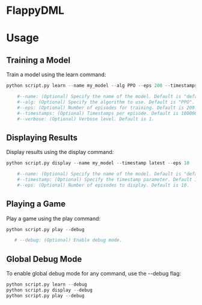 # FlappyDML

# Usage

## Training a Model

Train a model using the learn command:
```python
python script.py learn --name my_model --alg PPO --eps 200 --timestamps 100000 --verbose 1

    #--name: (Optional) Specify the name of the model. Default is "default".
    #--alg: (Optional) Specify the algorithm to use. Default is "PPO".
    #--eps: (Optional) Number of episodes for training. Default is 200.
    #--timestamps: (Optional) Timestamps per episode. Default is 100000.
    #--verbose: (Optional) Verbose level. Default is 1.
```

## Displaying Results

Display results using the display command:

```python
python script.py display --name my_model --timestamp latest --eps 10

    #--name: (Optional) Specify the name of the model. Default is "default".
    #--timestamp: (Optional) Specify the timestamp parameter. Default is "latest".
    #--eps: (Optional) Number of episodes to display. Default is 10.
```

## Playing a Game

Play a game using the play command:

```python
python script.py play --debug

   # --debug: (Optional) Enable debug mode.
```

## Global Debug Mode

To enable global debug mode for any command, use the --debug flag:

```python
python script.py learn --debug
python script.py display --debug
python script.py play --debug
```